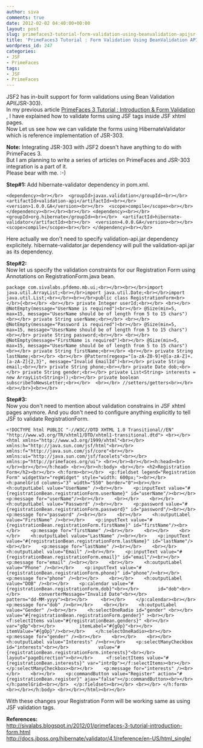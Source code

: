 ```yaml
---
author: siva
comments: true
date: 2012-02-02 04:40:00+00:00
layout: post
slug: primefaces3-tutorial-form-validation-using-beanvalidation-apijsr-303
title: 'PrimeFaces3 Tutorial : Form Validation Using BeanValidation API(JSR-303)'
wordpress_id: 247
categories:
- JSF
- PrimeFaces
tags:
- JSF
- PrimeFaces
---
```


JSF2 has in-built support for form validations using Bean Validation API(JSR-303).  
In my previous article [PrimeFaces 3 Tutorial : Introduction & Form Validation ](http://sivalabs.blogspot.in/2012/01/primefaces-3-tutorial-introduction-form.html), I have explained how to validate forms using JSF tags inside JSF xhtml pages.  
Now Let us see how we can validate the forms using HibernateValidator which is reference implementation of JSR-303.  
  
**Note:** Integrating JSR-303 with JSF2 doesn't have anything to do with PrimeFaces 3.  
But I am planning to write a series of articles on PrimeFaces and JSR-303 integration is a part of it.   
Please bear with me. :-)  
  
**Step#1:** Add hibernate-validator dependency in pom.xml.  
  

    
    <dependency><br></br>  <groupId>javax.validation</groupId><br></br>  <artifactId>validation-api</artifactId><br></br>  <version>1.0.0.GA</version><br></br>  <scope>compile</scope><br></br> </dependency><br></br><br></br> <dependency><br></br>  <groupId>org.hibernate</groupId><br></br>  <artifactId>hibernate-validator</artifactId><br></br>  <version>4.0.0.GA</version><br></br>  <scope>compile</scope><br></br> </dependency><br></br>

  
Here actually we don't need to specify validation-api.jar dependency explicitely. hibernate-validator.jar dependency will pull the validation-api.jar as its dependency.  
  
**Step#2:**  
Now let us specify the validation constraints for our Registration Form using Annotations on RegistrationForm.java bean.  
  

    
    package com.sivalabs.pfdemo.mb.ui;<br></br><br></br>import java.util.ArrayList;<br></br>import java.util.Date;<br></br>import java.util.List;<br></br><br></br>public class RegistrationForm<br></br>{<br></br> <br></br> private Integer userId;<br></br> <br></br> @NotEmpty(message="UserName is required")<br></br> @Size(min=5, max=15, message="UsesrName should be of length from 5 to 15 chars")<br></br> private String userName;<br></br> <br></br> @NotEmpty(message="Password is required")<br></br> @Size(min=5, max=15, message="UsesrName should be of length from 5 to 15 chars")<br></br> private String password;<br></br> <br></br> @NotEmpty(message="FirstName is required")<br></br> @Size(min=5, max=15, message="UsesrName should be of length from 5 to 15 chars")<br></br> private String firstName;<br></br> <br></br> private String lastName;<br></br> <br></br> @Pattern(regexp="[a-zA-Z0-9]+@[a-zA-Z]+.[a-zA-Z]{2,3}", message="Invalid EmailId")<br></br> private String email;<br></br> private String phone;<br></br> private Date dob;<br></br> private String gender;<br></br> private List<String> interests = new ArrayList<String>();<br></br> private boolean subscribeToNewsLetter;<br></br>  <br></br> //setters/getters<br></br> <br></br>}<br></br>

  
**Step#3:**  
Now you don't need to mention about validation constrains in JSF xhtml pages anymore. And you don't need to configure anything explicitly to tell JSF to validate RegistrationForm.  
  

    
    <!DOCTYPE html PUBLIC "-//W3C//DTD XHTML 1.0 Transitional//EN" "http://www.w3.org/TR/xhtml1/DTD/xhtml1-transitional.dtd"> <br></br><html xmlns="http://www.w3.org/1999/xhtml"<br></br>      xmlns:h="http://java.sun.com/jsf/html"<br></br>      xmlns:f="http://java.sun.com/jsf/core"<br></br>      xmlns:ui="http://java.sun.com/jsf/facelets"<br></br>      xmlns:p="http://primefaces.org/ui"> <br></br><br></br><h:head><br></br><br></br></h:head> <br></br><h:body> <br></br> <h2>Registration Form</h2><br></br> <h:form><br></br>  <p:fieldset legend="Registration Form" widgetVar="regWidget" style="width: 600px;"><br></br>   <h:panelGrid columns="3" width="550" border="0"><br></br>    <h:outputLabel value="UserName" /><br></br>    <p:inputText value="#{registrationBean.registrationForm.userName}" id="userName"/><br></br>    <p:message for="userName"/><br></br>    <br></br>    <br></br>    <h:outputLabel value="Password" /><br></br>    <p:password value="#{registrationBean.registrationForm.password}" id="password"/><br></br>    <p:message for="password" /><br></br>    <br></br>    <h:outputLabel value="FirstName" /><br></br>    <p:inputText value="#{registrationBean.registrationForm.firstName}" id="firstName"/><br></br>    <p:message for="firstName" /><br></br>    <br></br>    <br></br>    <h:outputLabel value="LastName" /><br></br>    <p:inputText value="#{registrationBean.registrationForm.lastName}" id="lastName"/><br></br>    <p:message for="lastName" /><br></br>    <br></br>    <h:outputLabel value="Email" /><br></br>    <p:inputText value="#{registrationBean.registrationForm.email}" id="email"/><br></br>    <p:message for="email" /><br></br>    <br></br>    <h:outputLabel value="Phone" /><br></br>    <p:inputText value="#{registrationBean.registrationForm.phone}" id="phone"/><br></br>    <p:message for="phone" /><br></br>    <br></br>    <h:outputLabel value="DOB" /><br></br>    <p:calendar value="#{registrationBean.registrationForm.dob}"<br></br>       id="dob"<br></br>       converterMessage="Invalid Date"<br></br>       pattern="dd-MM-yyyy"><br></br>     <br></br>    </p:calendar><br></br>    <p:message for="dob" /><br></br>    <br></br>    <h:outputLabel value="Gender" /><br></br>    <h:selectOneRadio id="gender" <br></br>          value="#{registrationBean.registrationForm.gender}" ><br></br>     <f:selectItems value="#{registrationBean.genders}" <br></br>         var="gOp"<br></br>         itemLabel="#{gOp}"<br></br>         itemValue="#{gOp}"/><br></br>    </h:selectOneRadio><br></br>    <p:message for="gender" /><br></br>    <br></br>    <br></br>    <h:outputLabel value="Interests" /><br></br>    <p:selectManyCheckbox id="interests"<br></br>           value="#{registrationBean.registrationForm.interests}"<br></br>           layout="pageDirection"><br></br>     <f:selectItems value="#{registrationBean.interests}" var="intrOp"></f:selectItems><br></br>    </p:selectManyCheckbox><br></br>    <p:message for="interests" /><br></br>    <br></br>    <p:commandButton value="Register" action="#{registrationBean.register}" ajax="false"></p:commandButton><br></br>   </h:panelGrid><br></br>  </p:fieldset><br></br> <br></br> </h:form><br></br></h:body> <br></br></html><br></br>

  
With these changes your Registration Form will be working same as using JSF validation tags.  
  
**References:**  
http://sivalabs.blogspot.in/2012/01/primefaces-3-tutorial-introduction-form.html  
http://docs.jboss.org/hibernate/validator/4.1/reference/en-US/html_single/
